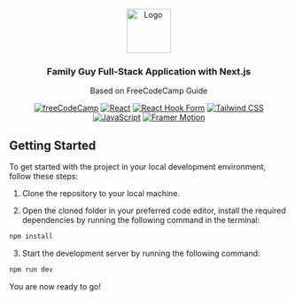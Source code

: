 <div id="top"></div>

<!-- PROJECT LOGO -->
<br />
<div align="center">
  <a href="https://www.freecodecamp.org/">
    <img src="./public/fcc.png" alt="Logo" width="80" height="80">
  </a>

<h3 align="center"> Family Guy Full-Stack Application with Next.js</h3>

  <p align="center">
    Based on FreeCodeCamp Guide
    <br />
  </p>

[![freeCodeCamp](https://img.shields.io/badge/-freeCodeCamp-brightgreen?logo=freeCodeCamp)](https://www.freecodecamp.org/)
[![React](https://img.shields.io/badge/-React-blue?logo=React)](https://reactjs.org/)
[![React Hook Form](https://img.shields.io/badge/-Next.js-6E36F6?logo=Next.js&logoColor=white&color=black)](https://react-hook-form.com/)
[![Tailwind CSS](https://img.shields.io/badge/-Tailwind%20CSS-06B6D4?logo=Tailwind%20CSS&logoColor=black&color=white)](https://tailwindcss.com/)
[![JavaScript](https://img.shields.io/badge/-JavaScript-FFA500?logo=JavaScript&logoColor=white&color=FFA500)](https://developer.mozilla.org/en-US/docs/Web/JavaScript)
[![Framer Motion](https://img.shields.io/badge/-Framer%20Motion-blue?logo=Framer)](https://www.framer.com/api/motion/)

</div>



## Getting Started

To get started with the project in your local development environment, follow
these steps:

1. Clone the repository to your local machine.


2. Open the cloned folder in your preferred code editor, install the required
   dependencies by running the following command in the terminal:

```bash
npm install
```


3. Start the development server by running the following command:

```bash
npm run dev
```

You are now ready to go!
